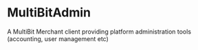 MultiBitAdmin
=============

A MultiBit Merchant client providing platform administration tools (accounting, user management etc)